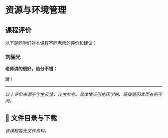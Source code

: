 # 资源与环境管理

## 课程评价

以下是同学们对本课程不同老师的评价和建议：

### 刘骊光

**老师讲的很好，给分不错：**

蹲！

---

*以上评价来源于学生反馈，仅供参考。具体情况可能因学期、班级等因素而有所不同。*
## 📄 文件目录与下载

_该课程暂无文件资料。_
